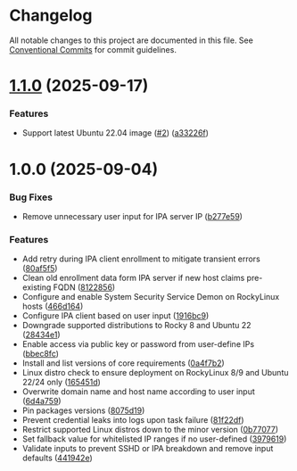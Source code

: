 # Changelog

All notable changes to this project are documented in this file. See
[Conventional Commits](https://conventionalcommits.org) for commit guidelines.

# [1.1.0](https://github.com/ewcloud/ewc-ansible-role-ipa-client-enroll/compare/1.0.0...1.1.0) (2025-09-17)


### Features

* Support latest Ubuntu 22.04 image ([#2](https://github.com/ewcloud/ewc-ansible-role-ipa-client-enroll/issues/2)) ([a33226f](https://github.com/ewcloud/ewc-ansible-role-ipa-client-enroll/commit/a33226f166e47687244b55c695204cf6663bde34))

# 1.0.0 (2025-09-04)


### Bug Fixes

* Remove unnecessary user input for IPA server IP ([b277e59](https://github.com/ewcloud/ewc-ansible-role-ipa-client-enroll/commit/b277e5940b9187c72316c7f0fe706446fc6141b4))


### Features

* Add retry during IPA client enrollment to mitigate transient errors ([80af5f5](https://github.com/ewcloud/ewc-ansible-role-ipa-client-enroll/commit/80af5f53d328aa90b629fb7c0430a541f3b80a41))
* Clean old enrollment data form IPA server if new host claims pre-existing FQDN ([8122856](https://github.com/ewcloud/ewc-ansible-role-ipa-client-enroll/commit/81228568f0feeaa3fa3860f2dd9225e2eff4cdda))
* Configure and enable System Security Service Demon on RockyLinux hosts ([466d164](https://github.com/ewcloud/ewc-ansible-role-ipa-client-enroll/commit/466d1640b7d8cfcf15401b289496e1db0f855659))
* Configure IPA client based on user input ([1916bc9](https://github.com/ewcloud/ewc-ansible-role-ipa-client-enroll/commit/1916bc955360b2b5b202c6b7eb70d8c7aab2d2d5))
* Downgrade supported distributions to Rocky 8 and Ubuntu 22 ([28434e1](https://github.com/ewcloud/ewc-ansible-role-ipa-client-enroll/commit/28434e1cef176a8cc4c2b6d8e0104d14c51e4651))
* Enable access via public key or password from user-define IPs ([bbec8fc](https://github.com/ewcloud/ewc-ansible-role-ipa-client-enroll/commit/bbec8fc0896a20c803815045736110d714c277c8))
* Install and list versions of core requirements ([0a4f7b2](https://github.com/ewcloud/ewc-ansible-role-ipa-client-enroll/commit/0a4f7b236b58edd1cd885e539da216bf3e9c71db))
* Linux distro check to ensure deployment on RockyLinux 8/9 and Ubuntu 22/24 only ([165451d](https://github.com/ewcloud/ewc-ansible-role-ipa-client-enroll/commit/165451dd1b2c5b24a4453e347236fb040e3bd83a))
* Overwrite domain name and host name according to user input ([6d4a759](https://github.com/ewcloud/ewc-ansible-role-ipa-client-enroll/commit/6d4a759b7b250abbe009b5b10576561d6087b9e3))
* Pin packages versions ([8075d19](https://github.com/ewcloud/ewc-ansible-role-ipa-client-enroll/commit/8075d19bc1207340f389407607a0c3aa188a409b))
* Prevent credential leaks into logs upon task failure ([81f22df](https://github.com/ewcloud/ewc-ansible-role-ipa-client-enroll/commit/81f22dfac89516acacd84c6c56da1c5a8bfa87c8))
* Restrict supported Linux distros down to the minor version ([0b77077](https://github.com/ewcloud/ewc-ansible-role-ipa-client-enroll/commit/0b770775bcd6c4423b5a1c41ee8d839df0403f95))
* Set fallback value for whitelisted IP ranges if no user-defined ([3979619](https://github.com/ewcloud/ewc-ansible-role-ipa-client-enroll/commit/39796199ff9ef24d963500ed5b476481523fd7d1))
* Validate inputs to prevent SSHD or IPA breakdown and remove input defaults ([441942e](https://github.com/ewcloud/ewc-ansible-role-ipa-client-enroll/commit/441942eec425037669749606820115213577f901))
